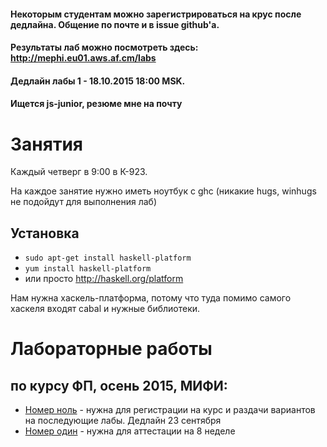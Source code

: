 #### Некоторым студентам можно зарегистрироваться на крус после дедлайна. Общение по почте и в issue github'а.
#### Результаты лаб можно посмотреть здесь: http://mephi.eu01.aws.af.cm/labs
#### Дедлайн лабы 1 - 18.10.2015 18:00 MSK.
#### Ищется js-junior, резюме мне на почту

# Занятия

Каждый четверг в 9:00 в К-923.

На каждое занятие нужно иметь ноутбук с ghc (никакие hugs, winhugs не подойдут для выполнения лаб)

## Установка
* `sudo apt-get install haskell-platform`
* `yum install haskell-platform`
* или просто http://haskell.org/platform

Нам нужна хаскель-платформа, потому что туда помимо самого хаскеля входят cabal и нужные библиотеки.

# Лабораторные работы

## по курсу ФП, осень 2015, МИФИ:

* [Номер ноль](/lab0) - нужна для регистрации на курс и раздачи вариантов на последующие лабы. Дедлайн 23 сентября
* [Номер один](/lab1) - нужна для аттестации на 8 неделе
